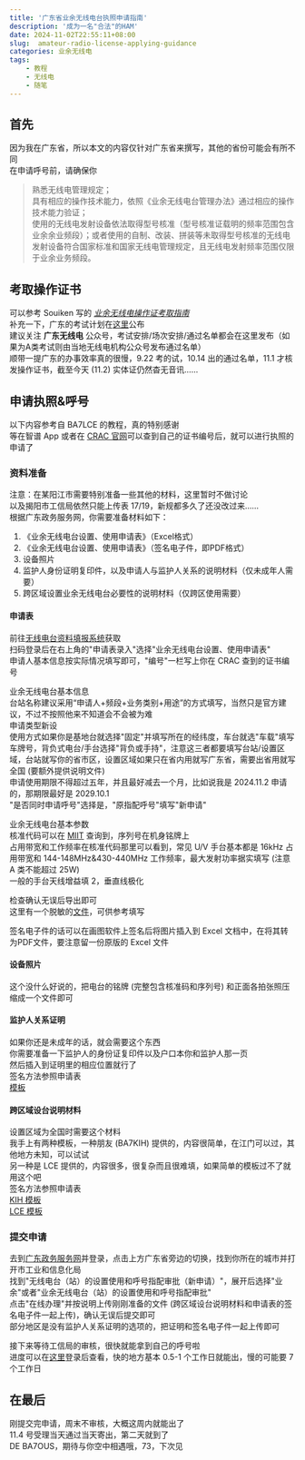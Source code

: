 ```yaml
---
title: '广东省业余无线电台执照申请指南'
description: '成为一名"合法"的HAM'
date: 2024-11-02T22:55:11+08:00
slug:  amateur-radio-license-applying-guidance
categories: 业余无线电
tags: 
    - 教程
    - 无线电
    - 随笔
---
```


## 首先

因为我在广东省，所以本文的内容仅针对广东省来撰写，其他的省份可能会有所不同  
在申请呼号前，请确保你  
> 熟悉无线电管理规定；  
> 具有相应的操作技术能力，依照《业余无线电台管理办法》通过相应的操作技术能力验证；  
> 使用的无线电发射设备依法取得型号核准（型号核准证载明的频率范围包含业余余业频段）；或者使用的自制、改装、拼装等未取得型号核准的无线电发射设备符合国家标准和国家无线电管理规定，且无线电发射频率范围仅限于业余业务频段。

## 考取操作证书

可以参考 Souiken 写的 [*业余无线电操作证考取指南*](https://blog.souiken.moe/post/amateurRaidoLicenseGuide/)  
补充一下，广东的考试计划在[这里](http://ragd.org.cn/ksjh)公布  
建议关注 **广东无线电** 公众号，考试安排/场次安排/通过名单都会在这里发布（如果为A类考试则由当地无线电机构公众号发布通过名单）  
顺带一提广东的办事效率真的很慢，9.22 考的试，10.14 出的通过名单，11.1 才核发操作证书，截至今天 (11.2) 实体证仍然杳无音讯……

## 申请执照&呼号

以下内容参考自 BA7LCE 的教程，真的特别感谢  
等在智谱 App 或者在 [CRAC 官网](http://82.157.138.16:8091/CRAC/crac/pages/list_cert.html)可以查到自己的证书编号后，就可以进行执照的申请了  

### 资料准备

注意：在某阳江市需要特别准备一些其他的材料，这里暂时不做讨论  
以及揭阳市工信局依然只能上传表 17/19，新规都多久了还没改过来……  
根据广东政务服务网，你需要准备材料如下：  

1. 《业余无线电台设置、使用申请表》（Excel格式）
2. 《业余无线电台设置、使用申请表》（签名电子件，即PDF格式）
3. 设备照片
4. 监护人身份证明复印件，以及申请人与监护人关系的说明材料（仅未成年人需要）
5. 跨区域设置业余无线电台必要性的说明材料（仅跨区使用需要）

#### 申请表
前往[无线电台资料填报系统](http://www.gdradio.gd.gov.cn:18084/RsApply/)获取  
扫码登录后在右上角的"申请表录入"选择"业余无线电台设置、使用申请表"  
申请人基本信息按实际情况填写即可，"编号"一栏写上你在 CRAC 查到的证书编号  
  
业余无线电台基本信息  
台站名称建议采用“申请人+频段+业务类别+用途”的方式填写，当然只是官方建议，不过不按照他来不知道会不会被为难  
申请类型新设  
使用方式如果你是基地台就选择"固定"并填写所在的经纬度，车台就选"车载"填写车牌号，背负式电台/手台选择"背负或手持"，注意这三者都要填写台站/设置区域，台站就写你的省市区，设置区域如果只在省内用就写广东省，需要出省用就写全国 (要额外提供说明文件)  
申请使用期限不得超过五年，并且最好减去一个月，比如说我是 2024.11.2 申请的，那期限最好是 2029.10.1  
"是否同时申请呼号"选择是，"原指配呼号"填写"新申请"  
  
业余无线电台基本参数  
核准代码可以在 [MIIT](https://ythzxfw.miit.gov.cn/resultQuery) 查询到，序列号在机身铭牌上  
占用带宽和工作频率在核准代码那里可以看到，常见 U/V 手台基本都是 16kHz 占用带宽和 144-148MHz&430-440MHz 工作频率，最大发射功率据实填写 (注意 A 类不能超过 25W)  
一般的手台天线增益填 2，垂直线极化  
  
检查确认无误后导出即可  
这里有一个脱敏的[文件](业余无线电台设置、使用申请表.xlsx)，可供参考填写
  
签名电子件的话可以在画图软件上签名后将图片插入到 Excel 文档中，在将其转为PDF文件，要注意留一份原版的 Excel 文件

#### 设备照片

这个没什么好说的，把电台的铭牌 (完整包含核准码和序列号) 和正面各拍张照压缩成一个文件即可

#### 监护人关系证明

如果你还是未成年的话，就会需要这个东西  
你需要准备一下监护人的身份证复印件以及户口本你和监护人那一页  
然后插入到证明里的相应位置就行了  
签名方法参照申请表  
[模板](关于XXX与监护人关系的说明（样例）.doc)

#### 跨区域设台说明材料

设置区域为全国时需要这个材料  
我手上有两种模板，一种朋友 (BA7KIH) 提供的，内容很简单，在江门可以过，其他地方未知，可以试试  
另一种是 LCE 提供的，内容很多，很复杂而且很难填，如果简单的模板过不了就用这个吧  
签名方法参照申请表  
[KIH 模板](关于全国使用的说明书.docx)  
[LCE 模板](业余无线电台跨省行政区无固定设台补充材料模板.docx)

### 提交申请

去到[广东政务服务网](https://www.gdzwfw.gov.cn/)并登录，点击上方广东省旁边的切换，找到你所在的城市并打开市工业和信息化局  
找到"无线电台（站）的设置使用和呼号指配审批（新申请）"，展开后选择"业余"或者"业余无线电台（站）的设置使用和呼号指配审批"  
点击"在线办理"并按说明上传刚刚准备的文件 (跨区域设台说明材料和申请表的签名电子件一起上传)，确认无误后提交即可  
部分地区是没有监护人关系证明的选项的，把证明和签名电子件一起上传即可
  
接下来等待工信局的审核，很快就能拿到自己的呼号啦  
进度可以在[这里](https://bsxt.gdzwfw.gov.cn/UnifiedReporting/affairs/index)登录后查看，快的地方基本 0.5-1 个工作日就能出，慢的可能要 7 个工作日  

## 在最后
刚提交完申请，周末不审核，大概这周内就能出了  
11.4 号受理当天通过当天寄出，第二天就到了   
DE BA7OUS，期待与你空中相遇哦，73，下次见
